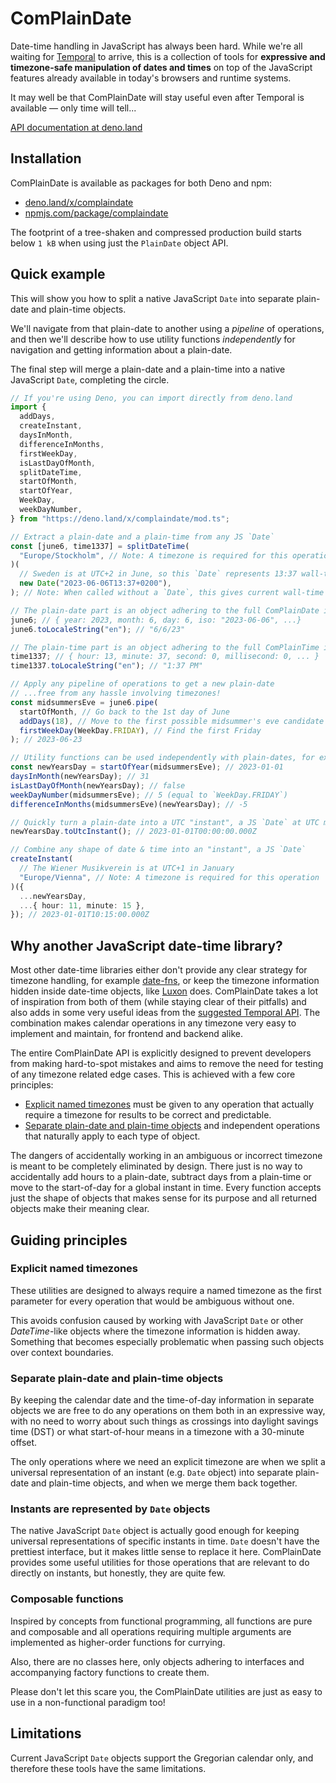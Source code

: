 # ComPlainDate

Date-time handling in JavaScript has always been hard. While we're all waiting
for [Temporal](https://tc39.es/proposal-temporal/) to arrive, this is a
collection of tools for **expressive and timezone-safe manipulation of dates and
times** on top of the JavaScript features already available in today's browsers
and runtime systems.

It may well be that ComPlainDate will stay useful even after Temporal is
available — only time will tell...

[API documentation at deno.land](https://deno.land/x/complaindate/mod.ts)

## Installation

ComPlainDate is available as packages for both Deno and npm:

- [deno.land/x/complaindate](https://deno.land/x/complaindate/mod.ts)
- [npmjs.com/package/complaindate](https://www.npmjs.com/package/complaindate)

The footprint of a tree-shaken and compressed production build starts below
`1 kB` when using just the `PlainDate` object API.

## Quick example

This will show you how to split a native JavaScript `Date` into separate
plain-date and plain-time objects.

We'll navigate from that plain-date to another using a _pipeline_ of operations,
and then we'll describe how to use utility functions _independently_ for
navigation and getting information about a plain-date.

The final step will merge a plain-date and a plain-time into a native JavaScript
`Date`, completing the circle.

```ts
// If you're using Deno, you can import directly from deno.land
import {
  addDays,
  createInstant,
  daysInMonth,
  differenceInMonths,
  firstWeekDay,
  isLastDayOfMonth,
  splitDateTime,
  startOfMonth,
  startOfYear,
  WeekDay,
  weekDayNumber,
} from "https://deno.land/x/complaindate/mod.ts";

// Extract a plain-date and a plain-time from any JS `Date`
const [june6, time1337] = splitDateTime(
  "Europe/Stockholm", // Note: A timezone is required for this operation
)(
  // Sweden is at UTC+2 in June, so this `Date` represents 13:37 wall-time there
  new Date("2023-06-06T13:37+0200"),
); // Note: When called without a `Date`, this gives current wall-time (now)

// The plain-date part is an object adhering to the full ComPlainDate interface
june6; // { year: 2023, month: 6, day: 6, iso: "2023-06-06", ...}
june6.toLocaleString("en"); // "6/6/23"

// The plain-time part is an object adhering to the full ComPlainTime interface
time1337; // { hour: 13, minute: 37, second: 0, millisecond: 0, ... }
time1337.toLocaleString("en"); // "1:37 PM"

// Apply any pipeline of operations to get a new plain-date
// ...free from any hassle involving timezones!
const midsummersEve = june6.pipe(
  startOfMonth, // Go back to the 1st day of June
  addDays(18), // Move to the first possible midsummer's eve candidate (June 19)
  firstWeekDay(WeekDay.FRIDAY), // Find the first Friday
); // 2023-06-23

// Utility functions can be used independently with plain-dates, for example:
const newYearsDay = startOfYear(midsummersEve); // 2023-01-01
daysInMonth(newYearsDay); // 31
isLastDayOfMonth(newYearsDay); // false
weekDayNumber(midsummersEve); // 5 (equal to `WeekDay.FRIDAY`)
differenceInMonths(midsummersEve)(newYearsDay); // -5

// Quickly turn a plain-date into a UTC "instant", a JS `Date` at UTC midnight
newYearsDay.toUtcInstant(); // 2023-01-01T00:00:00.000Z

// Combine any shape of date & time into an "instant", a JS `Date`
createInstant(
  // The Wiener Musikverein is at UTC+1 in January
  "Europe/Vienna", // Note: A timezone is required for this operation
)({
  ...newYearsDay,
  ...{ hour: 11, minute: 15 },
}); // 2023-01-01T10:15:00.000Z
```

## Why another JavaScript date-time library?

Most other date-time libraries either don't provide any clear strategy for
timezone handling, for example [date-fns](https://date-fns.org), or keep the
timezone information hidden inside date-time objects, like
[Luxon](https://moment.github.io/luxon/) does. ComPlainDate takes a lot of
inspiration from both of them (while staying clear of their pitfalls) and also
adds in some very useful ideas from the
[suggested Temporal API](https://tc39.es/proposal-temporal/docs/index.html). The
combination makes calendar operations in any timezone very easy to implement and
maintain, for frontend and backend alike.

The entire ComPlainDate API is explicitly designed to prevent developers from
making hard-to-spot mistakes and aims to remove the need for testing of any
timezone related edge cases. This is achieved with a few core principles:

- [Explicit named timezones](#explicit-named-timezones) must be given to any
  operation that actually require a timezone for results to be correct and
  predictable.
- [Separate plain-date and plain-time objects](#separate-plain-date-and-plain-time-objects)
  and independent operations that naturally apply to each type of object.

The dangers of accidentally working in an ambiguous or incorrect timezone is
meant to be completely eliminated by design. There just is no way to
accidentally add hours to a plain-date, subtract days from a plain-time or move
to the start-of-day for a global instant in time. Every function accepts just
the shape of objects that makes sense for its purpose and all returned objects
make their meaning clear.

## Guiding principles

### Explicit named timezones

These utilities are designed to always require a named timezone as the first
parameter for every operation that would be ambiguous without one.

This avoids confusion caused by working with JavaScript `Date` or other
_DateTime_-like objects where the timezone information is hidden away. Something
that becomes especially problematic when passing such objects over context
boundaries.

### Separate plain-date and plain-time objects

By keeping the calendar date and the time-of-day information in separate objects
we are free to do any operations on them both in an expressive way, with no need
to worry about such things as crossings into daylight savings time (DST) or what
start-of-hour means in a timezone with a 30-minute offset.

The only operations where we need an explicit timezone are when we split a
universal representation of an instant (e.g. `Date` object) into separate
plain-date and plain-time objects, and when we merge them back together.

### Instants are represented by `Date` objects

The native JavaScript `Date` object is actually good enough for keeping
universal representations of specific instants in time. `Date` doesn't have the
prettiest interface, but it makes little sense to replace it here. ComPlainDate
provides some useful utilities for those operations that are relevant to do
directly on instants, but honestly, they are quite few.

### Composable functions

Inspired by concepts from functional programming, all functions are pure and
composable and all operations requiring multiple arguments are implemented as
higher-order functions for currying.

Also, there are no classes here, only objects adhering to interfaces and
accompanying factory functions to create them.

Please don't let this scare you, the ComPlainDate utilities are just as easy to
use in a non-functional paradigm too!

## Limitations

Current JavaScript `Date` objects support the Gregorian calendar only, and
therefore these tools have the same limitations.
